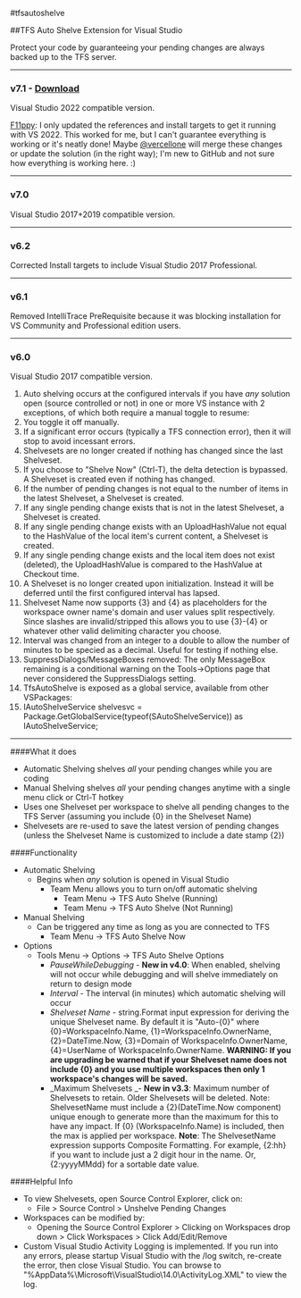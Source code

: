 #tfsautoshelve

##TFS Auto Shelve Extension for Visual Studio

 Protect your code by guaranteeing your pending changes are always backed up to the TFS server.

---
### v7.1 - [Download](https://github.com/F11ppy/tfsautoshelve/tree/master/VSIXReleases/TfsAutoShelve.7.1.vsix)

Visual Studio 2022 compatible version.

[F11ppy](https://github.com/F11ppy): I only updated the references and install targets to get it running with VS 2022. This worked for me, but I can't guarantee everything is working or it's neatly done!
Maybe [@vercellone](https://github.com/vercellone) will merge these changes or update the solution (in the right way); I'm new to GitHub and not sure how everything is working here. :)

---
### v7.0

Visual Studio 2017+2019 compatible version.

---
### v6.2

Corrected Install targets to include Visual Studio 2017 Professional.

---
### v6.1

Removed IntelliTrace PreRequisite because it was blocking installation for VS Community and Professional edition users.

---
### v6.0

Visual Studio 2017 compatible version.

1. Auto shelving occurs at the configured intervals if you have _any_ solution open (source controlled or not) in one or more VS instance with 2 exceptions, of which both require a manual toggle to resume:
  1. You toggle it off manually.
  2. If a significant error occurs (typically a TFS connection error), then it will stop to avoid incessant errors.
2. Shelvesets are no longer created if nothing has changed since the last Shelveset.
  1. If you choose to "Shelve Now" (Ctrl-T), the delta detection is bypassed.  A Shelveset is created even if nothing has changed.
  2. If the number of pending changes is not equal to the number of items in the latest Shelveset, a Shelveset is created.
  3. If any single pending change exists that is not in the latest Shelveset, a Shelveset is created.
  4. If any single pending change exists with an UploadHashValue not equal to the HashValue of the local item's current content, a Shelveset is created.
  5. If any single pending change exists and the local item does not exist (deleted), the UploadHashValue is compared to the HashValue at Checkout time.
3. A Shelveset is no longer created upon initialization.  Instead it will be deferred until the first configured interval has lapsed.
4. Shelveset Name now supports {3} and {4} as placeholders for the workspace owner name's domain and user values split respectively.  Since slashes are invalid/stripped this allows you to use {3}-{4} or whatever other valid delimiting character you choose.
5. Interval was changed from an integer to a double to allow the number of minutes to be specied as a decimal.  Useful for testing if nothing else.
6. SuppressDialogs/MessageBoxes removed: The only MessageBox remaining is a conditional warning on the Tools->Options page that never considered the SuppressDialogs setting.
7. TfsAutoShelve is exposed as a global service, available from other VSPackages:
  1. IAutoShelveService shelvesvc = Package.GetGlobalService(typeof(SAutoShelveService)) as IAutoShelveService;
---

####What it does

*   Automatic Shelving shelves _all_ your pending changes while you are coding
*   Manual Shelving shelves _all_ your pending changes anytime with a single menu click or Ctrl-T hotkey
*   Uses one Shelveset per workspace to shelve all pending changes to the TFS Server (assuming you include {0} in the Shelveset Name)
*   Shelvesets are re-used to save the latest version of pending changes (unless the Shelveset Name is customized to include a date stamp {2})

####Functionality

*   Automatic Shelving
    *   Begins when _any_ solution is opened in Visual Studio
		*  Team Menu allows you to turn on/off automatic shelving
            *   Team Menu -> TFS Auto Shelve (Running)
			*   Team Menu -> TFS Auto Shelve (Not Running)
*   Manual Shelving
    *   Can be triggered any time as long as you are connected to TFS
        *   Team Menu -> TFS Auto Shelve Now
*   Options
    *   Tools Menu -> Options -> TFS Auto Shelve Options
        *   _PauseWhileDebugging_ - **New in v4.0**: When enabled, shelving will not occur while debugging and will shelve immediately on return to design mode
        *   _Interval_ - The interval (in minutes) which automatic shelving will occur
        *   _Shelveset Name_ - string.Format input expression for deriving the unique Shelveset name.  By default it is "Auto-{0}" where {0}=WorkspaceInfo.Name, {1}=WorkspaceInfo.OwnerName, {2}=DateTime.Now, {3}=Domain of WorkspaceInfo.OwnerName, {4}=UserName of WorkspaceInfo.OwnerName. 
**WARNING: If you are upgrading be warned that if your Shelveset name does not include {0} and you use multiple workspaces then only 1 workspace's changes will be saved.**
        *   _Maximum Shelvesets _- **New in v3.3**: Maximum number of Shelvesets to retain. Older Shelvesets will be deleted.  Note: ShelvesetName must include a {2}(DateTime.Now
 component) unique enough to generate more than the maximum for this to have any impact.  If {0} (WorkspaceInfo.Name) is included, then the max is applied per workspace.
**Note**: The ShelvesetName expression supports Composite Formatting.  For example, {2:hh} if you want to include just a 2 digit hour in the name.  Or, {2:yyyyMMdd} for a sortable date value.

####Helpful Info

*   To view Shelvesets, open Source Control Explorer, click on:
    *   File > Source Control > Unshelve Pending Changes
*   Workspaces can be modified by:
    *   Opening the Source Control Explorer > Clicking on Workspaces drop down > Click Workspaces > Click Add/Edit/Remove
*   Custom Visual Studio Activity Logging is implemented. If you run into any errors, please startup Visual Studio with the /log switch, re-create the error, then close Visual Studio. You can browse to "%AppData%\Microsoft\VisualStudio\14.0\ActivityLog.XML" 
 to view the log.
